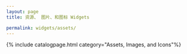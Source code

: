 ```yaml
---
layout: page
title: 资源、 图片、和图标 Widgets

permalink: widgets/assets/
---
```

{% include catalogpage.html category="Assets, Images, and Icons"%}